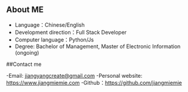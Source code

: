 ## About ME

- Language：Chinese/English
- Development direction：Full Stack Developer
- Computer language：Python/Js
- Degree: Bachelor of Management, Master of Electronic Information (ongoing)

##Contact me

-Email: jiangyangcreate@gmail.com
-Personal website: https://www.jiangmiemie.com
-Github：https://github.com/jiangmiemie
